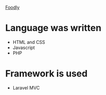 [Foodly]((https://github.com/MarwaSami/Foodly))
# Language was written
* HTML and CSS
* Javascript
* PHP
# Framework is used
* Laravel MVC 
